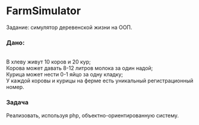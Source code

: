 # FarmSimulator
 Задание: симулятор деревенской жизни на ООП.

<h3>Дано:</h3> <br>
В хлеву живут 10 коров и 20 кур;<br>
Корова может давать 8-12 литров молока за один надой;<br>
Курица может нести 0-1 яйцо за одну кладку;<br>
У каждой коровы и курицы на ферме есть уникальный регистрационный номер.

<h3>Задача</h3>
Реализовать, используя php, объектно-ориентированную систему.




